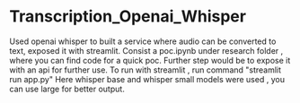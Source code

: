 # Transcription_Openai_Whisper
Used openai whisper to built a service where audio can be converted to text, exposed it with streamlit.
Consist a poc.ipynb under research folder , where you can find code for a quick poc.
Further step would be to expose it with an api for further use.
To run with streamlit , run command  "streamlit run app.py"
Here whisper base and whisper small models were used , you can use large for better output.
